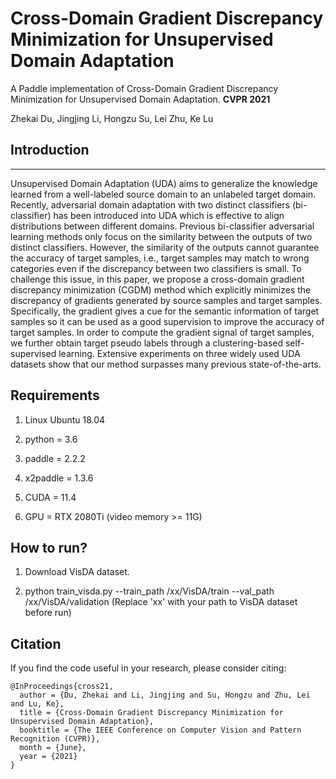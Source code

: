 # Cross-Domain Gradient Discrepancy Minimization for Unsupervised Domain Adaptation
A Paddle implementation of Cross-Domain Gradient Discrepancy Minimization for Unsupervised Domain Adaptation. **CVPR 2021** 

Zhekai Du, Jingjing Li, Hongzu Su, Lei Zhu, Ke Lu

## Introduction
-----------------------------------------
Unsupervised Domain Adaptation (UDA) aims to generalize the knowledge learned from a well-labeled source domain to an unlabeled target domain. Recently, adversarial domain adaptation with two distinct classifiers (bi-classifier) has been introduced into UDA which is effective to align distributions between different domains. Previous bi-classifier adversarial learning methods only focus on the similarity between the outputs of two distinct classifiers. However, the similarity of the outputs cannot guarantee the accuracy of target samples, i.e., target samples may match to wrong categories even if the discrepancy between two classifiers is small. To challenge this issue, in this paper, we propose a cross-domain gradient discrepancy minimization (CGDM) method which explicitly minimizes the discrepancy of gradients generated by source samples and target samples. Specifically, the gradient gives a cue for the semantic information of target samples so it can be used as a good supervision to improve the accuracy of target samples. In order to compute the gradient signal of target samples, we further obtain target pseudo labels through a clustering-based self-supervised learning. Extensive experiments on three widely used UDA datasets show that our method surpasses many previous state-of-the-arts.

    
## Requirements

1. Linux Ubuntu 18.04   

2. python = 3.6  

3. paddle = 2.2.2

4. x2paddle = 1.3.6

5. CUDA = 11.4

6. GPU = RTX 2080Ti (video memory >= 11G)


## How to run?

1. Download VisDA dataset.

2. python train_visda.py --train_path /xx/VisDA/train --val_path /xx/VisDA/validation
   (Replace 'xx' with your path to VisDA dataset before run)


## Citation
If you find the code useful in your research, please consider citing:

    @InProceedings{cross21,
      author = {Du, Zhekai and Li, Jingjing and Su, Hongzu and Zhu, Lei and Lu, Ke},
      title = {Cross-Domain Gradient Discrepancy Minimization for Unsupervised Domain Adaptation},
      booktitle = {The IEEE Conference on Computer Vision and Pattern Recognition (CVPR)},
      month = {June},
      year = {2021}
    }